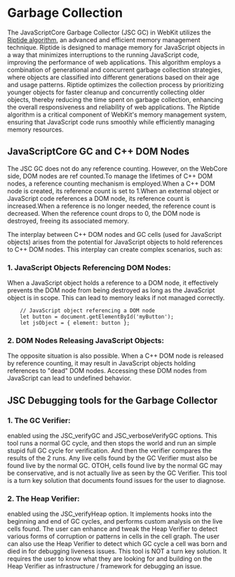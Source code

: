 # Garbage Collection

The JavaScriptCore Garbage Collector (JSC GC) in WebKit utilizes the [Riptide algorithm](https://webkit.org/blog/7122/introducing-riptide-webkits-retreating-wavefront-concurrent-garbage-collector/), an advanced and efficient memory management technique. Riptide is designed to manage memory for JavaScript objects in a way that minimizes interruptions to the running JavaScript code, improving the performance of web applications. This algorithm employs a combination of generational and concurrent garbage collection strategies, where objects are classified into different generations based on their age and usage patterns. Riptide optimizes the collection process by prioritizing younger objects for faster cleanup and concurrently collecting older objects, thereby reducing the time spent on garbage collection, enhancing the overall responsiveness and reliability of web applications. The Riptide algorithm is a critical component of WebKit's memory management system, ensuring that JavaScript code runs smoothly while efficiently managing memory resources.

## JavaScriptCore GC and C++ DOM Nodes

The JSC GC does not do any reference counting.  However, on the WebCore side, DOM nodes are ref counted.To manage the lifetimes of C++ DOM nodes, a reference counting mechanism is employed.When a C++ DOM node is created, its reference count is set to 1.When an external object or JavaScript code references a DOM node, its reference count is increased.When a reference is no longer needed, the reference count is decreased. When the reference count drops to 0, the DOM node is destroyed, freeing its associated memory.

The interplay between C++ DOM nodes and GC cells (used for JavaScript objects) arises from the potential for JavaScript objects to hold references to C++ DOM nodes. This interplay can create complex scenarios, such as:

### 1. JavaScript Objects Referencing DOM Nodes: 

 When a JavaScript object holds a reference to a DOM node, it effectively prevents the DOM node from being destroyed as long as the JavaScript object is in scope. This can lead to memory leaks if not managed correctly.

 

        // JavaScript object referencing a DOM node
        let button = document.getElementById('myButton');
        let jsObject = { element: button };

 
  

### 2. DOM Nodes Releasing JavaScript Objects:

The opposite situation is also possible. When a C++ DOM node is released by reference counting, it may result in JavaScript objects holding references to "dead" DOM nodes. Accessing these DOM nodes from JavaScript can lead to undefined behavior.


## JSC Debugging tools for the Garbage Collector

### 1. The GC Verifier:

enabled using the JSC_verifyGC and JSC_verboseVerifyGC options.  This tool runs a normal GC cycle, and then stops the world and run an simple stupid full GC cycle for verification.  And then the verifier compares the results of the 2 runs.  Any live cells found by the GC Verifier must also be found live by the normal GC.  OTOH, cells found live by the normal GC may be conservative, and is not actually live as seen by the GC Verifier.  This tool is a turn key solution that documents found issues for the user to diagnose.


### 2. The Heap Verifier:

 enabled using the JSC_verifyHeap option.  It implements hooks into the beginning and end of GC cycles, and performs custom analysis on the live cells found.  The user can enhance and tweak the Heap Verifier to detect various forms of corruption or patterns in cells in the cell graph.  The user can also use the Heap Verifier to detect which GC cycle a cell was born and died in for debugging liveness issues.  This tool is NOT a turn key solution.  It requires the user to know what they are looking for and building on the Heap Verifier as infrastructure / framework for debugging an issue.
